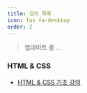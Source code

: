 ```yaml
---
title: 강의 목록
icon: fas fa-desktop
order: 2
---
```


> 업데이트 중 ...

### HTML & CSS

- [HTML & CSS 기초 강의](https://www.youtube.com/playlist?list=PLI33CnBTx2MYe0rqJ2nMSbfUqLmWIJtaV)

